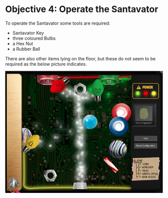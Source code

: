 # Objective 4: Operate the Santavator

To operate the Santavator some tools are required:

 - Santavator Key
 - three coloured Bulbs
 - a Hex Nut
 - a Rubber Ball

There are also other items lying on the floor, but these do not seem to be required as the below picture indicates.

![Santavator](https://github.com/joergschwarzwaelder/hhc2020/blob/master/Objective-4/Santavator.png)
<!--stackedit_data:
eyJoaXN0b3J5IjpbMTI0NDI5NTM5MywtMTg2NTc5NzIwMiwxNj
MxNjc2NzAxLC0xNDk3MjkyMjQ0XX0=
-->
